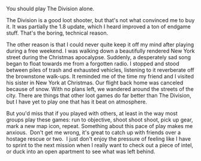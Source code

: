 You should play The Division alone.

The Division is a good loot shooter, but that's not what convinced me to buy it. It was partially the 1.8 update, which I heard improved a ton of endgame stuff. That's the boring, technical reason.

The other reason is that I could never quite keep it off my mind after playing during a free weekend. I was walking down a beautifully rendered New York street during the Christmas apocalypse. Suddenly, a desperately sad song began to float towards me from a forgotten radio. I stopped and stood between piles of trash and exhausted vehicles, listening to it reverberate off the brownstone walk-ups. It reminded me of the time my friend and I visited his sister in New York at Christmas. Our flight back home was canceled because of snow. With no plans left, we wandered around the streets of the city. There are things that other loot games do far better than The Division, but I have yet to play one that has it beat on atmosphere.

But you'd miss that if you played with others, at least in the way most groups play these games: run to objective, shoot shoot shoot, pick up gear, mark a new map icon, repeat. Something about this pace of play makes me anxious.  Don't get me wrong, it's great to catch up with friends over a hostage rescue or two.  I just don't enjoy the pressure of feeling like I have to sprint to the next mission when I really want to check out a piece of intel, or duck into an open apartment to see what was left behind.
